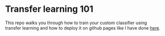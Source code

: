 # Transfer learning 101
This repo walks you through how to train your custom classifier using transfer learning and 
how to deploy it on github pages like I have done [here](https://bjarkehautop.github.io/Transfer-learning/). 